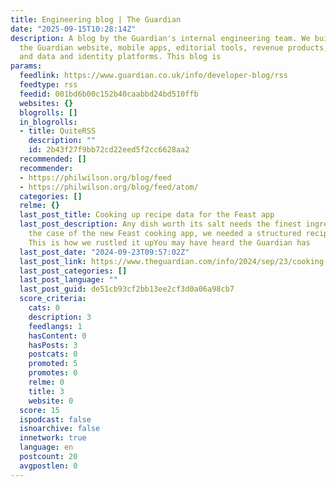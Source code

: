 ```yaml
---
title: Engineering blog | The Guardian
date: "2025-09-15T10:28:14Z"
description: A blog by the Guardian's internal engineering team. We build and run
  the Guardian website, mobile apps, editorial tools, revenue products, advertising,
  and data and identity platforms. This blog is
params:
  feedlink: https://www.guardian.co.uk/info/developer-blog/rss
  feedtype: rss
  feedid: 001bd6b00c152b40caabbd24bd510ffb
  websites: {}
  blogrolls: []
  in_blogrolls:
  - title: QuiteRSS
    description: ""
    id: 2b43f27f9bb72cd22eed5f2cc6628aa2
  recommended: []
  recommender:
  - https://philwilson.org/blog/feed
  - https://philwilson.org/blog/feed/atom/
  categories: []
  relme: {}
  last_post_title: Cooking up recipe data for the Feast app
  last_post_description: Any dish worth its salt needs the finest ingredients. In
    the case of the new Feast cooking app, we needed a structured recipe archive.
    This is how we rustled it upYou may have heard the Guardian has
  last_post_date: "2024-09-23T09:57:02Z"
  last_post_link: https://www.theguardian.com/info/2024/sep/23/cooking-up-recipe-data-for-the-feast-app
  last_post_categories: []
  last_post_language: ""
  last_post_guid: de51cb93cf2bb13ee2cf3d0a06a98cb7
  score_criteria:
    cats: 0
    description: 3
    feedlangs: 1
    hasContent: 0
    hasPosts: 3
    postcats: 0
    promoted: 5
    promotes: 0
    relme: 0
    title: 3
    website: 0
  score: 15
  ispodcast: false
  isnoarchive: false
  innetwork: true
  language: en
  postcount: 20
  avgpostlen: 0
---
```

